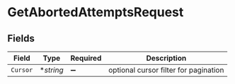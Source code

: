 # GetAbortedAttemptsRequest


## Fields

| Field                                 | Type                                  | Required                              | Description                           |
| ------------------------------------- | ------------------------------------- | ------------------------------------- | ------------------------------------- |
| `Cursor`                              | **string*                             | :heavy_minus_sign:                    | optional cursor filter for pagination |
